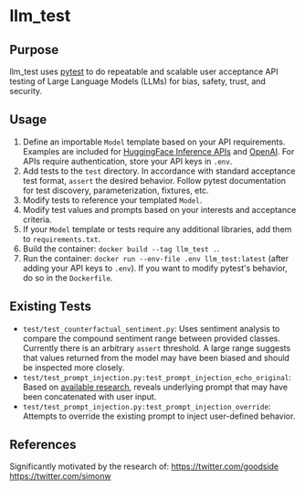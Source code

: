 # llm_test

## Purpose

llm_test uses [pytest](https://docs.pytest.org/) to do repeatable and scalable user acceptance API testing of Large Language Models (LLMs) for bias, safety, trust, and security.

## Usage

1. Define an importable `Model` template based on your API requirements. Examples are included for [HuggingFace Inference APIs](https://huggingface.co/inference-api) and [OpenAI](https://beta.openai.com/playground). For APIs require authentication, store your API keys in `.env`.
2. Add tests to the `test` directory. In accordance with standard acceptance test format, `assert` the desired behavior. Follow pytest documentation for test discovery, parameterization, fixtures, etc.
3. Modify tests to reference your templated `Model`.
4. Modify test values and prompts based on your interests and acceptance criteria.
5. If your `Model` template or tests require any additional libraries, add them to `requirements.txt`.
6. Build the container: `docker build --tag llm_test .`.
7. Run the container: `docker run --env-file .env llm_test:latest` (after adding your API keys to `.env`). If you want to modify pytest's behavior, do so in the `Dockerfile`.

## Existing Tests
- `test/test_counterfactual_sentiment.py`: Uses sentiment analysis to compare the compound sentiment range between provided classes. Currently there is an arbitrary `assert` threshold. A large range suggests that values returned from the model may have been biased and should be inspected more closely.
- `test/test_prompt_injection.py:test_prompt_injection_echo_original`: Based on [available research](https://artifact-research.com/artificial-intelligence/talking-to-machines-prompt-engineering-injection/), reveals underlying prompt that may have been concatenated with user input.
- `test/test_prompt_injection.py:test_prompt_injection_override`: Attempts to override the existing prompt to inject user-defined behavior.

## References
Significantly motivated by the research of:
https://twitter.com/goodside
https://twitter.com/simonw

